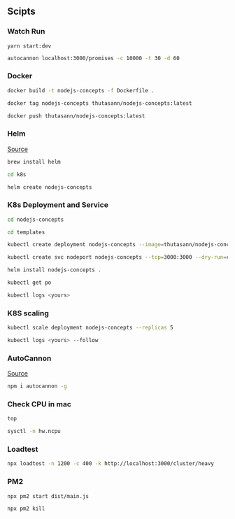 ## Scipts

### Watch Run

```
yarn start:dev
```

```bash
autocannon localhost:3000/promises -c 10000 -t 30 -d 60
```

### Docker

```bash
docker build -t nodejs-concepts -f Dockerfile .
```

```bash
docker tag nodejs-concepts thutasann/nodejs-concepts:latest
```

```bash
docker push thutasann/nodejs-concepts:latest
```

### Helm

[Source](https://helm.sh/docs/intro/install/)

```bash
brew install helm
```

```bash
cd k8s

helm create nodejs-concepts
```

### K8s Deployment and Service

```bash
cd nodejs-concepts

cd templates
```

```bash
kubectl create deployment nodejs-concepts --image=thutasann/nodejs-concepts:latest --port 3000 --dry-run=client -o yaml > deployment.yaml
```

```bash
kubectl create svc nodeport nodejs-concepts --tcp=3000:3000 --dry-run=client -o yaml > service.yaml
```

```bash
helm install nodejs-concepts .
```

```bash
kubectl get po
```

```bash
kubectl logs <yours>
```

### K8S scaling

```bash
kubectl scale deployment nodejs-concepts --replicas 5
```

```bash
kubectl logs <yours> --follow
```

### AutoCannon

[Source](https://www.npmjs.com/package/autocannon)

```bash
npm i autocannon -g
```

### Check CPU in mac

```bash
top
```

```bash
sysctl -n hw.ncpu
```

### Loadtest

```bash
npx loadtest -n 1200 -c 400 -k http://localhost:3000/cluster/heavy
```

### PM2

```bash
npx pm2 start dist/main.js
```

```bash
npx pm2 kill
```
